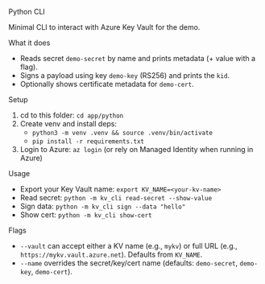 Python CLI

Minimal CLI to interact with Azure Key Vault for the demo.

What it does
- Reads secret `demo-secret` by name and prints metadata (+ value with a flag).
- Signs a payload using key `demo-key` (RS256) and prints the `kid`.
- Optionally shows certificate metadata for `demo-cert`.

Setup
1) cd to this folder: `cd app/python`
2) Create venv and install deps:
   - `python3 -m venv .venv && source .venv/bin/activate`
   - `pip install -r requirements.txt`
3) Login to Azure: `az login` (or rely on Managed Identity when running in Azure)

Usage
- Export your Key Vault name: `export KV_NAME=<your-kv-name>`
- Read secret: `python -m kv_cli read-secret --show-value`
- Sign data: `python -m kv_cli sign --data "hello"`
- Show cert: `python -m kv_cli show-cert`

Flags
- `--vault` can accept either a KV name (e.g., `mykv`) or full URL (e.g., `https://mykv.vault.azure.net`). Defaults from `KV_NAME`.
- `--name` overrides the secret/key/cert name (defaults: `demo-secret`, `demo-key`, `demo-cert`).
